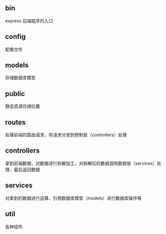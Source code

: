 ## bin

express 后端程序的入口

## config

配置文件

## models

存储数据库模型

## public

静态资源存储位置

## routes

处理前端的路由请求，将请求分发到控制层（controllers）处理

## controllers

拿到前端数据，对数据进行拆解加工，对拆解后的数据调用数据层（services）处理，最后返回数据

## services

对拿到的数据进行运算、引用数据库模型（models）进行数据库操作等

## util

各种组件
